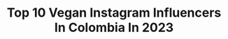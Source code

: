 ---
title: Top 10 Vegan Instagram Influencers In Colombia In 2023
description: >-
  Find top vegan Instagram influencers in Colombia in 2023. Most popular hashtags: #vegan #fitness #workout.
platform: Instagram
hits: 28
text_top: Identify the most popular Instagram accounts on inBeat.
text_bottom: Our platform holds 28 Instagram influencers like this in Colombia for you to contact.
profiles:
  - username: "marlennedm"
    fullname: >-
      Marlennedm
    bio: >-
      Manager:@ruben_rojillo +52 55 6617 9254 Psicóloga, fitnessgirl, vegana, nowaste , y a veces modelo Lamujerquebotafuego🔥@marlenne.dm @hazluzenelmundo
    location: "Colombia"
    followers: 55699
    engagement: 353
    commentsToLikes: 0.031760
    id: ckaoy0acufikr0i78qdvyffqb
    verified: false
    hashtags: "#hazluzenelmundo, #tattoo, #model, #sexylegs"
  - username: "m.paulinamakeup"
    fullname: >-
      Maria Paulina  MAKE-UP GLITTER
    bio: >-
      GLITTERS & PIGMENTS✨ 🌟Cruelty Free & Vegan 🌟 (+57) 3136927502 para citas y pedidos 📍Medellín 🛵Domicilios📦💕Envíos a todo el país
    location: "Colombia"
    followers: 34724
    engagement: 62
    commentsToLikes: 0.006546
    id: ck5zkpam5jwjt0i14hgrl8873
    verified: false
    hashtags: "#10, #glittermakeup, #16, #minitutorial"
  - username: "yesi.sanz"
    fullname: >-
      Mentora Vegana
    bio: >-
      Re-aprendamos a cocinar! Todo tiene su reemplazo #vegano y #crueltyfree 🌱🦍🌎♻️
    location: "Colombia"
    followers: 14280
    engagement: 652
    commentsToLikes: 0.046847
    id: ck9wdeegaf9o70j7868eiqiyl
    verified: false
    hashtags: "#rawmesanys, #veganoyvegetariano, #comidavegana, #merengueys"
  - username: "camilajuradop"
    fullname: >-
      Camila Jurado | Actriz
    bio: >-
      • Colombian Actress 🎬 • Vegana 🌱 • Amor Propio y Salud Mental 🤍 . 🇨🇴 @armonikatalento 🇲🇽 @armonikamx . Contacto por DM
    location: "Colombia"
    followers: 313789
    engagement: 425
    commentsToLikes: 0.007430
    id: ck13caez6zdy40i19bmb6zoa1
    verified: false
    hashtags: "#publicidad, #paquererte, #fauno, #tb"
  - username: "lavozdegoyo"
    fullname: >-
      LA VOZ DE GOYO
    bio: >-
      GOYO POR SIEMPRE 🔴VEGANO PARA SIEMPRE🌱🌱🌱 🐷🐂🐶 POR ELLOS TODO 🌟 SANTUARIO PARA ANIMALES🐴 Cuenta única de donaciones: ahorros bancolombia 91212872330
    location: "Colombia"
    followers: 5885
    engagement: 531
    commentsToLikes: 0.053763
    id: ck5hp09zlqjad0i11g17c4t9j
    verified: false
    hashtags: "#lalechemata"
  - username: "terryhurtado"
    fullname: >-
      Terry Hurtado
    bio: >-
      Concejal de Cali 🌻Verde🌎💚 Ambientalista, activista por la liberación animal y luchador social. Ciencia y arte. Ciclista y vegan. 🐥🐴🐱
    location: "Colombia"
    followers: 7422
    engagement: 164
    commentsToLikes: 0.052520
    id: ck5hrs2h8vdsk0i11d26rgplu
    verified: false
    hashtags: "#movimientoanimalistavalle, #encasaconterryalplandedesarrollo, #solidaridadinterespecie, #caliinterespecie"
  - username: "catalinarobayo"
    fullname: >-
      𝐂𝐚𝐭𝐚𝐥𝐢𝐧𝐚 𝐑𝐨𝐛𝐚𝐲𝐨 | 𝐯𝐢𝐝𝐚𝐟𝐫𝐢𝐞𝐧𝐝𝐥𝐲
    bio: >-
      ☆ 𝙸 𝚝𝚛𝚢 𝚊 𝚜𝚞𝚜𝚝𝚊𝚒𝚗𝚊𝚋𝚕𝚎 𝚕𝚒𝚏𝚎𝚜𝚝𝚢𝚕𝚎 ♻️ ☆ 𝙴𝚊𝚝 𝚙𝚕𝚊𝚗𝚝𝚜, 𝚗𝚘𝚝 𝚊𝚗𝚒𝚖𝚊𝚕𝚜 ☆ 𝙲𝚘𝚕𝚘𝚖𝚋𝚒𝚊𝚗 𝚃𝚅 𝚑𝚘𝚜𝚝𝚎𝚜𝚜 ☆ 𝙰𝚌𝚝𝚒𝚟𝚒𝚜𝚝 𝚏𝚘𝚛 𝚝𝚑𝚎 𝚙𝚕𝚊𝚗𝚎𝚝 📍 𝙼𝚒𝚊𝚖𝚒,𝙵𝚕𝚘𝚛𝚒𝚍𝚊
    location: "Colombia"
    followers: 389828
    engagement: 71
    commentsToLikes: 0.025837
    id: ck5cg1hwlnzvn0i11i4wrhqxj
    verified: true
    hashtags: "#zerowaste, #naturelover, #vegan, #plantbased"
  - username: "vivalavegan07"
    fullname: >-
      Cristina Hodson
    bio: >-
      B.S in Marketing W/ Concentration in Social Media & International business COLOMBIANA 🇨🇴 15% off with: VIVALAVEGAN07 https://www.freskincare.com/VIVA
    location: "Colombia"
    followers: 3683
    engagement: 1874
    commentsToLikes: 0.059310
    id: ck8sypb6flh9g0j78fnjkualh
    verified: false
    hashtags: "#colombiana, #life, #vegan, #instamood"
  - username: "maca_bites"
    fullname: >-
      María Camila Mosos
    bio: >-
      ✧ desarollo recetas sanas con ingredientes reales + fotografía & video de alimentos ✧ talleres de cocina👩🏻‍🍳 ↡ Videos y posts exclusivos⬇️
    location: "Colombia"
    followers: 35731
    engagement: 192
    commentsToLikes: 0.049889
    id: ck139icjglgd00i19q5x8y3jf
    verified: false
    hashtags: "#recetasveganas, #vegansofinsta, #comidasaludables, #recetassaludables"
  - username: "jayceesquats"
    fullname: >-
      JAYCEE ☾
    bio: >-
      THE REAL WONDER WOMAN 🇨🇴Colombiana BUILD IT DON'T BUY IT Plant Based 🌱 1 on 1 Personal Training DM to inquire💪🏽 💚🍃 @cannabolix use code JAYCEE
    location: "Colombia"
    followers: 46621
    engagement: 128
    commentsToLikes: 0.033967
    id: ck6uhcsuq8dj00j7193wlyaow
    verified: false
    hashtags: "#fitness, #cardio, #fitfam, #lift"
---
